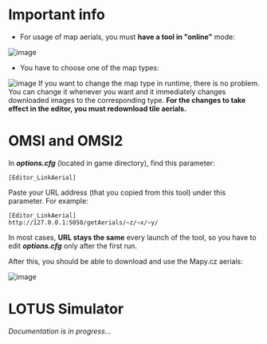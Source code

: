 
# Important info

 - For usage of map aerials, you must **have a tool in "online"** mode:
  
  ![image](https://user-images.githubusercontent.com/47004276/161797426-cf3b327c-0b38-4255-abaa-0074498942a8.png)
 - You have to choose one of the map types:
 
 ![image](https://user-images.githubusercontent.com/47004276/161797731-e8321424-b56a-45fc-bd48-a2a19ee2a570.png)
 If you want to change the map type in runtime, there is no problem. You can change it whenever you want and it immediately changes downloaded images to the corresponding type. **For the changes to take effect in the editor, you must redownload tile aerials.**

# OMSI and OMSI2
In ***options.cfg*** (located in game directory), find this parameter:

    [Editor_LinkAerial]

Paste your URL address (that you copied from this tool) under this parameter. For example:

    [Editor_LinkAerial]
    http://127.0.0.1:5050/getAerials/~z/~x/~y/
    
In most cases, **URL stays the same** every launch of the tool, so you have to edit ***options.cfg*** only after the first run.

After this, you should be able to download and use the Mapy.cz  aerials:

![image](https://user-images.githubusercontent.com/47004276/161799972-8a5eeead-5da2-4f5e-81d0-1c7f0e3c2f02.png)

# LOTUS Simulator
*Documentation is in progress...*
